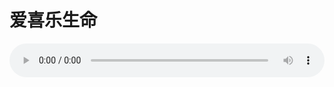 # 爱喜乐生命

<audio style="width: 100%;" preload="false" controls controlslist="nodownload"><source src="//cdn.wechat.edu.pl/audio/mp3/old/26524.mp3" type="audio/mpeg">Your browser does not support the audio element.</audio>


